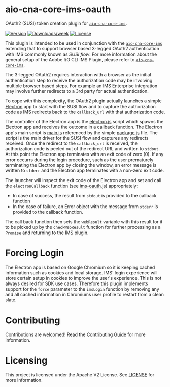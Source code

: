 aio-cna-core-ims-oauth
==========================

OAuth2 (SUSI) token creation plugin for [`aio-cna-core-ims`](https://github.com/adobe/aio-cna-core-ims).

[![Version](https://img.shields.io/npm/v/aio-cna-core-ims-oauth.svg)](https://npmjs.org/package/aio-cna-core-ims-oauth)
[![Downloads/week](https://img.shields.io/npm/dw/aio-cna-core-ims-oauth.svg)](https://npmjs.org/package/aio-cna-core-ims-oauth)
[![License](https://img.shields.io/npm/l/aio-cna-core-ims-oauth.svg)](https://github.com/adobe/aio-cna-core-ims-oauth/blob/master/package.json)

This plugin is intended to be used in conjunction with the [`aio-cna-core-ims`](https://github.com/adobe/aio-cna-core-ims) extending that to support browser based 3-legged OAuth2 authentication with IMS commonly known as _SUSI flow_.
For more information about the general setup of the Adobe I/O CLI IMS Plugin, please refer to [`aio-cna-core-ims`](https://github.com/adobe/aio-cna-core-ims).

The 3-legged OAuth2 requires interaction with a browser as the initial authentication step to receive the authorization code may be involving multiple browser based steps.
For example an IMS Enterprise integration may involve further redirects to a 3rd party for actual authentication.

To cope with this complexity, the OAuth2 plugin actually launches a simple [Electron](https://electronjs.org) app to start with the SUSI flow and to capture the authorization code as IMS redirects back to the `callback_url` with that authorization code.

The controller of the Electron app is the [electron.js](src/electron.js) script which spawns the Electron app and receives the outcome in a callback function.
The Electron app's main script is [main.js](lib/main.js) referenced by the simple [package.js](lib/package.json) file.
The script is the main driver for the SUSI flow and captures any redirects received.
Once the redirect to the `callback_url` is received, the authorization code is peeled out of the redirect URL and written to `stdout`.
At this point the Electron app terminates with an exit code of zero (0).
If any error occurrs during the login procedure, such as the user prematurely terminating the Electron app by closing the window, an error message is written to `stderr` and the Electron app terminates with a non-zero exit code.

The launcher will inspect the exit code of the Electron app and set and call the `electronCallback` function (see [ims-oauth.js](src/ims-oauth.js)) appropriately:

* In case of success, the result from `stdout` is provided to the callback function
* In the case of failure, an Error object with the message from `stderr` is provided to the callback function.

The call back function then sets the `webResult` variable with this result for it to be picked up by the `checkWebResult` function for further processing as a `Promise` and returning to the IMS plugin.

# Forcing Login

The Electron app is based on Google Chromium so it is keeping cached information such as cookies and local storage.
IMS' login experience will store certain setup in cookies to improve the user's experience.
This is not always desired for SDK use cases.
Therefore this plugin implements support for the `force` parameter to the `imsLogin` function by removing any and all cached information in Chromiums user profile to restart from a clean slate.

# Contributing
Contributions are welcomed! Read the [Contributing Guide](CONTRIBUTING.md) for more information.


# Licensing

This project is licensed under the Apache V2 License. See [LICENSE](LICENSE) for more information.